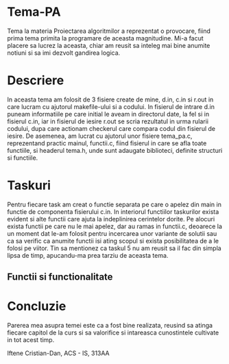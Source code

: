# Tema-PA
Tema la materia Proiectarea algoritmilor a reprezentat o provocare, fiind prima tema primita la programare de aceasta magnitudine. Mi-a facut placere sa lucrez la aceasta, chiar am reusit sa inteleg mai bine anumite notiuni si sa imi dezvolt gandirea logica.

# Descriere
In aceasta tema am folosit de 3 fisiere create de mine, d.in, c.in si r.out in care lucram cu ajutorul makefile-ului si a codului. In fisierul de intrare d.in puneam informatiile pe care initial le aveam in directorul date, la fel si in fisierul c.in, iar in fisierul de iesire r.out se scria rezultatul in urma rularii codului, dupa care actionam checkerul care compara codul din fisierul de iesire. De asemenea, am lucrat cu ajutorul unor fisiere tema_pa.c, reprezentand practic mainul, functii.c, fiind fisierul in care se afla toate functiile, si headerul tema.h, unde sunt adaugate biblioteci, definite structuri si functiile.

# Taskuri
Pentru fiecare task am creat o functie separata pe care o apelez din main in functie de componenta fisierului c.in. In interiorul functiilor taskurilor exista evident si alte functii care ajuta la indeplinirea cerintelor dorite. Pe alocuri exista functii pe care nu le mai apelez, dar au ramas in functii.c, deoarece la un moment dat le-am folosit pentru incercarea unor variante de solutii sau ca sa verific ca anumite functii isi ating scopul si exista posibilitatea de a le folosi pe viitor. Tin sa mentionez ca taskul 5 nu am reusit sa il fac din simpla lipsa de timp, apucandu-ma prea tarziu de aceasta tema.

## Functii si functionalitate


# Concluzie
Parerea mea asupra temei este ca a fost bine realizata, reusind sa atinga fiecare capitol de la curs si sa valorifice si intareasca cunostintele cultivate in tot acest timp.


Iftene Cristian-Dan, ACS - IS, 313AA
